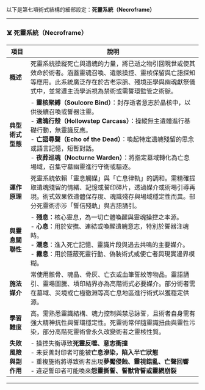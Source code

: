 以下是第七項術式結構的細部設定：**死靈系統（Necroframe）**

---

### ☠️ 死靈系統（Necroframe）

| 項目           | 說明 |
|----------------|------|
| **概述**       | 死靈系統操縱死亡與遺魄的力量，將已逝之物引回現世或使其效命於術者。涵蓋靈魂召喚、遺骸操控、靈核保留與亡語探知等應用。此系統廣泛存在於古老宗脈、殘境巫學與幽魂獻祭儀式中，並常遭主流學派視為禁術或需誓環監管之術脈。 |
| **典型術式型態** | - **靈核聚縛（Soulcore Bind）**：封存逝者意志於晶核中，以供後續召喚或誓器注靈。  <br> - **遺魄行殼（Hollowstep Carcass）**：操縱無主遺體進行基礎行動，無靈識反應。  <br> - **亡語尋聲（Echo of the Dead）**：喚起特定遺魄殘留的思念或語言記憶，短暫對話。  <br> - **夜葬巡魂（Nocturne Warden）**：將指定墓域轉化為亡息場域，召集守墓幽靈進行守衛或驅逐。 |
| **運作原理**     | 死靈系統依賴「靈息觸媒」與「亡息律軌」的調和。需精確提取遺魂殘留的情緒、記憶或誓印碎片，透過媒介或術場引導再現。術式效果依遺體保存度、魂識殘存與場域穩定性而異。部分死靈術亦涉「誓信殘軌」與古語誦引。 |
| **與靈息關聯性** | - **殘息**：核心靈息，為一切亡體喚醒與靈魂操控之本源。  <br> - **心息**：用於安撫、連結或喚醒遺魄意志，特別於誓器注魂時。  <br> - **潮息**：進入死亡記憶、靈識片段與過去共鳴的主要媒介。  <br> - **霧息**：用於隱蔽死靈行動、偽裝術式或使亡者與現實邊界模糊。 |
| **施法媒介**     | 常使用骸骨、魂晶、骨灰、亡衣或血筆誓紋等物品。靈語誦引、靈場圖騰、墳印結界亦為高階術式必要媒介。部分術者需在墓域、災境或亡極徹淵等高亡息地區進行術式以獲穩定供源。 |
| **學習難度**     | 高。需熟悉靈識結構、魂力控制與禁忌詠誓，且術者自身需有強大精神抗性與誓環穩定性。死靈術常伴隨靈識扭曲與靈性污染，部分高階死靈術會永久改變術者之靈核性質。 |
| **失敗風險與副作用** | - 操控失衡導致**死靈反噬、意志衝撞**  <br> - 未妥善封印者可能被**亡息滲染，陷入半亡狀態**  <br> - 重複施術將導致術者出現**夢魘侵蝕、靈視錯亂、亡聲回響**  <br> - 違逆誓印者可能喚來**怨靈撕誓、誓獸背誓或靈網崩裂** |

---